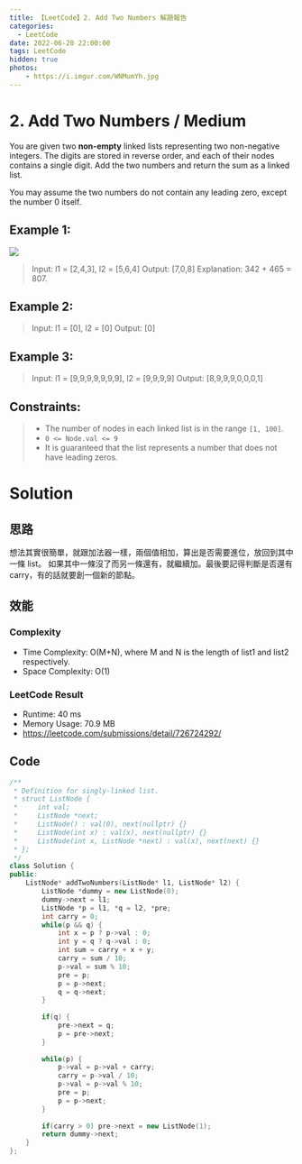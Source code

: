 ```yaml
---
title: 【LeetCode】2. Add Two Numbers 解題報告
categories:
  - LeetCode
date: 2022-06-20 22:00:00
tags: LeetCode
hidden: true
photos:
    - https://i.imgur.com/WNMumYh.jpg
---
```


# 2. Add Two Numbers / Medium

You are given two **non-empty** linked lists representing two non-negative integers. The digits are stored in reverse order, and each of their nodes contains a single digit. Add the two numbers and return the sum as a linked list.

You may assume the two numbers do not contain any leading zero, except the number 0 itself.

<!-- more -->

## Example 1:
![](https://assets.leetcode.com/uploads/2020/10/02/addtwonumber1.jpg)
> Input: l1 = [2,4,3], l2 = [5,6,4]
> Output: [7,0,8]
> Explanation: 342 + 465 = 807.

## Example 2:
> Input: l1 = [0], l2 = [0]
> Output: [0]

## Example 3:
> Input: l1 = [9,9,9,9,9,9,9], l2 = [9,9,9,9]
> Output: [8,9,9,9,0,0,0,1]

## Constraints:
> - The number of nodes in each linked list is in the range `[1, 100]`.
> - `0 <= Node.val <= 9`
> - It is guaranteed that the list represents a number that does not have leading zeros.

# Solution 

## 思路

想法其實很簡單，就跟加法器一樣，兩個值相加，算出是否需要進位，放回到其中一條 list。
如果其中一條沒了而另一條還有，就繼續加。最後要記得判斷是否還有 carry，有的話就要創一個新的節點。

## 效能

### Complexity 
- Time Complexity: O(M+N), where M and N is the length of list1 and list2 respectively.
- Space Complexity: O(1)

### LeetCode Result
- Runtime: 40 ms
- Memory Usage: 70.9 MB 
- https://leetcode.com/submissions/detail/726724292/

## Code 
```cpp
/**
 * Definition for singly-linked list.
 * struct ListNode {
 *     int val;
 *     ListNode *next;
 *     ListNode() : val(0), next(nullptr) {}
 *     ListNode(int x) : val(x), next(nullptr) {}
 *     ListNode(int x, ListNode *next) : val(x), next(next) {}
 * };
 */
class Solution {
public:
    ListNode* addTwoNumbers(ListNode* l1, ListNode* l2) {
        ListNode *dummy = new ListNode(0);
        dummy->next = l1;
        ListNode *p = l1, *q = l2, *pre;
        int carry = 0;
        while(p && q) {
            int x = p ? p->val : 0;
            int y = q ? q->val : 0;
            int sum = carry + x + y;
            carry = sum / 10;
            p->val = sum % 10;
            pre = p;
            p = p->next;
            q = q->next;
        }
        
        if(q) {
            pre->next = q;
            p = pre->next;
        }
        
        while(p) {
            p->val = p->val + carry;
            carry = p->val / 10;
            p->val = p->val % 10;
            pre = p;
            p = p->next;
        }
        
        if(carry > 0) pre->next = new ListNode(1);
        return dummy->next;
    }
};
```